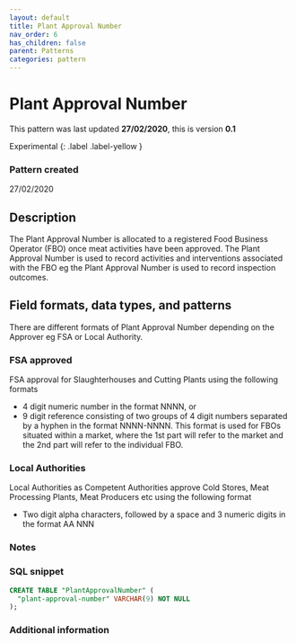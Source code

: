 ```yaml
---
layout: default
title: Plant Approval Number
nav_order: 6
has_children: false
parent: Patterns
categories: pattern
---
```


# Plant Approval Number

This pattern was last updated **27/02/2020**, this is version **0.1**

Experimental
{: .label .label-yellow }

### Pattern created

27/02/2020

## Description
The Plant Approval Number is allocated to a registered Food Business Operator (FBO) once meat activities have been approved.  The Plant Approval Number is used to record activities and interventions associated with the FBO eg the Plant Approval Number is used to record inspection outcomes.

## Field formats, data types, and patterns
There are different formats of Plant Approval Number depending on the Approver eg FSA or Local Authority.

### FSA approved
FSA approval for Slaughterhouses and Cutting Plants using the following formats
-   4 digit numeric number in the format NNNN, or
-   9 digit reference consisting of two groups of 4 digit numbers separated by a hyphen in the format NNNN-NNNN.  This format is used for FBOs situated within a market, where the 1st part will refer to the market and the 2nd part will refer to the individual FBO.

### Local Authorities
Local Authorities as Competent Authorities approve Cold Stores, Meat Processing Plants, Meat Producers etc using the following format
-   Two digit alpha characters, followed by a space and 3 numeric digits in the format AA NNN

### Notes

### SQL snippet
```sql
CREATE TABLE "PlantApprovalNumber" (
  "plant-approval-number" VARCHAR(9) NOT NULL
);
```

### Additional information
